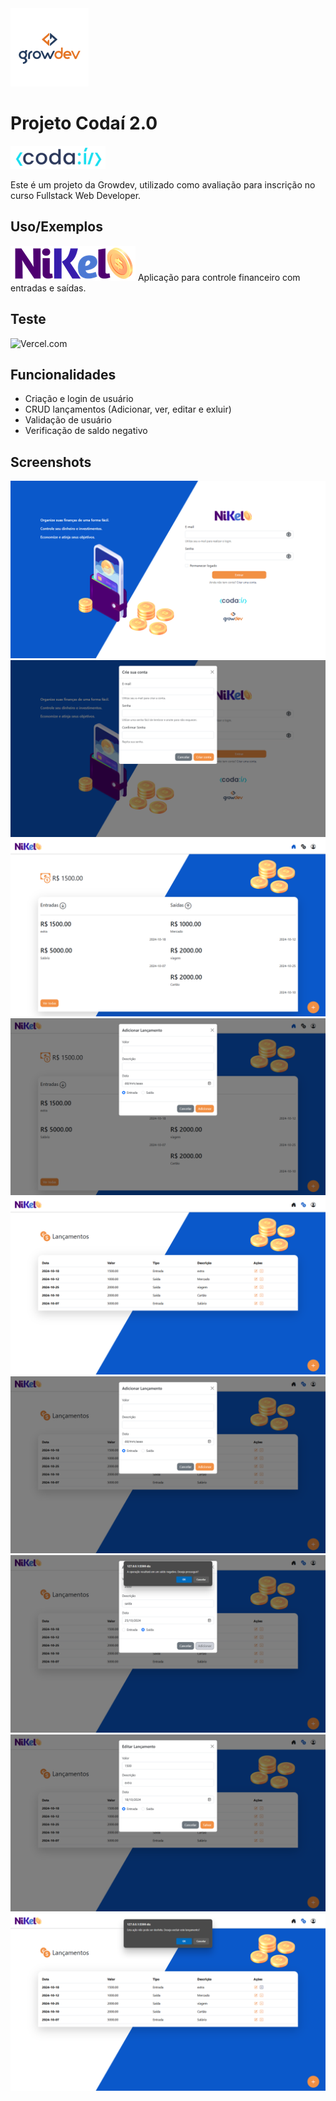 <img src="./public/assets/images/growdev-logo.png" alt="Growdev" />  

# Projeto Codaí 2.0

<img src="./public/assets/images/codai-logo.png" alt="Codaí" />     

Este é um projeto da Growdev, utilizado como avaliação para inscrição no curso Fullstack Web Developer.  

## Uso/Exemplos

<img src="./public/assets/images/nikel-logo.png" alt="Nikel" />
Aplicação para controle financeiro com entradas e saídas.


## Teste
![Vercel.com](https://vercel.com/api/toolbar/link/codai-2-0.vercel.app?via=project-dashboard-alias-list&p=1&page=/)


## Funcionalidades

- Criação e login de usuário
- CRUD lançamentos (Adicionar, ver, editar e exluir)
- Validação de usuário
- Verificação de saldo negativo


## Screenshots


<div style="text-align: center;">
    <img src="./public/assets/preview/login.png" alt="Tela de Login" />
    <img src="./public/assets/preview/signup.png" alt="Tela de Cadastro" />
    <img src="./public/assets/preview/home.png" alt="Tela Inicial" />
    <img src="./public/assets/preview/home_add.png" alt="Adicionar Lançamento" />
    <img src="./public/assets/preview/transactions.png" alt="Transações" />
    <img src="./public/assets/preview/transactions_add.png" alt="Adicionar Transação" />
    <img src="./public/assets/preview/confirm.png" alt="Confirmação de Exclusão" />
    <img src="./public/assets/preview/transactions_edit.png" alt="Editar Transação" />
    <img src="./public/assets/preview/transactions_delete.png" alt="Excluir Transação" />
</div>
